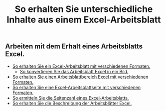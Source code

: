 ﻿---
title: So erhalten Sie unterschiedliche Inhalte aus einem Excel-Arbeitsblatt
second_title: Aspose.Cells Cloud Documen
linktitle: Ge
type: docs
url: /de/worksheets/get/
keywords: How to get different content from an Excel worksheet
description: Aspose.Cells Cloud REST API unterstützt das Abrufen unterschiedlicher Inhalte aus einem Excel Arbeitsblatt. SDK unterstützt verschiedene Entwicklungssprachen. Dazu gehören Android, C#, Go, Java, NodeJS, Perl, PHP, Python, Ruby und Swift
weight: 20
kwords: Excel, Office Cloud, REST API, Tabellenkalkulation, PDF, CSV, Json, Markdown, So erhalten Sie unterschiedliche Inhalte aus einem Excel-Arbeitsblatt
---
## Arbeiten mit dem Erhalt eines Arbeitsblatts Excel.

- [So erhalten Sie ein Excel-Arbeitsblatt mit verschiedenen Formaten.](/cells/de/worksheets/get-worksheet/) 
    - [So konvertieren Sie das Arbeitsblatt Excel in ein Bild.](/cells/de/worksheets/to-image/)
- [So erhalten Sie einen Arbeitsblattbereich Excel mit verschiedenen Formaten.](/cells/de/worksheets/area-to-different-formats/)
- [So erhalten Sie eine Excel-Arbeitsblattseite mit verschiedenen Formaten.](/cells/de/get-worksheet-for-page-index/) 
- [So ermitteln Sie die Seitenzahl eines Excel-Arbeitsblatts.](/cells/de/worksheets/page-count/) 
- [So erhalten Sie die Beschreibung der Arbeitsblätter Excel.](/cells/de/worksheets/get-all/) 


